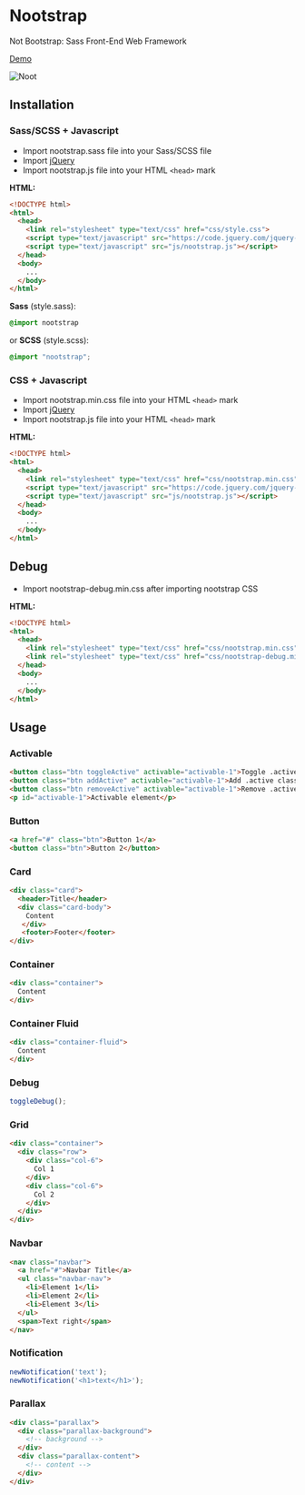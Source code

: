 # Nootstrap
Not Bootstrap: Sass Front-End Web Framework

[Demo](https://morgancaron.github.io/Nootstrap/example/)

![Noot](https://noot.space/noot.gif)

## Installation

### Sass/SCSS + Javascript

* Import nootstrap.sass file into your Sass/SCSS file
* Import [jQuery](https://code.jquery.com/)
* Import nootstrap.js file into your HTML `<head>` mark

**HTML:**
```html
<!DOCTYPE html>
<html>
  <head>
    <link rel="stylesheet" type="text/css" href="css/style.css">
    <script type="text/javascript" src="https://code.jquery.com/jquery-3.2.1.min.js" integrity="sha256-hwg4gsxgFZhOsEEamdOYGBf13FyQuiTwlAQgxVSNgt4=" crossorigin="anonymous"></script>
    <script type="text/javascript" src="js/nootstrap.js"></script>
  </head>
  <body>
    ...
  </body>
</html>
```

**Sass** (style.sass):
```sass
@import nootstrap
```
or **SCSS** (style.scss):
```scss
@import "nootstrap";
```

### CSS + Javascript

* Import nootstrap.min.css file into your HTML `<head>` mark
* Import [jQuery](https://code.jquery.com/)
* Import nootstrap.js file into your HTML `<head>` mark

**HTML:**
```html
<!DOCTYPE html>
<html>
  <head>
    <link rel="stylesheet" type="text/css" href="css/nootstrap.min.css">
    <script type="text/javascript" src="https://code.jquery.com/jquery-3.2.1.min.js" integrity="sha256-hwg4gsxgFZhOsEEamdOYGBf13FyQuiTwlAQgxVSNgt4=" crossorigin="anonymous"></script>
    <script type="text/javascript" src="js/nootstrap.js"></script>
  </head>
  <body>
    ...
  </body>
</html>
```

## Debug

* Import nootstrap-debug.min.css after importing nootstrap CSS

**HTML:**
```html
<!DOCTYPE html>
<html>
  <head>
    <link rel="stylesheet" type="text/css" href="css/nootstrap.min.css">
    <link rel="stylesheet" type="text/css" href="css/nootstrap-debug.min.css">
  </head>
  <body>
    ...
  </body>
</html>
```

## Usage


### Activable

```html
<button class="btn toggleActive" activable="activable-1">Toggle .active class</button>
<button class="btn addActive" activable="activable-1">Add .active class</button>
<button class="btn removeActive" activable="activable-1">Remove .active class</button>
<p id="activable-1">Activable element</p>
```

### Button

```html
<a href="#" class="btn">Button 1</a>
<button class="btn">Button 2</button>
```

### Card

```html
<div class="card">
  <header>Title</header>
  <div class="card-body">
    Content
   </div>
   <footer>Footer</footer>
</div>
```

### Container

```html
<div class="container">
  Content
</div>
```

### Container Fluid

```html
<div class="container-fluid">
  Content
</div>
```

### Debug

```javascript
toggleDebug();
```

### Grid

```html
<div class="container">
  <div class="row">
    <div class="col-6">
      Col 1
    </div>
    <div class="col-6">
      Col 2
    </div>
  </div>
</div>
```

### Navbar

```html
<nav class="navbar">
  <a href="#">Navbar Title</a>
  <ul class="navbar-nav">
    <li>Element 1</li>
    <li>Element 2</li>
    <li>Element 3</li>
  </ul>
  <span>Text right</span>
</nav>
```

### Notification

```javascript
newNotification('text');
newNotification('<h1>text</h1>');
```

### Parallax

```html
<div class="parallax">
  <div class="parallax-background">
    <!-- background -->
  </div>
  <div class="parallax-content">
    <!-- content -->
  </div>
</div>
```
